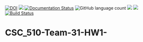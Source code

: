 [![DOI](https://zenodo.org/badge/530457912.svg)](https://zenodo.org/badge/latestdoi/530457912)
<img src="https://img.shields.io/badge/purpose-%20se-blueviolet">
[![Documentation Status](https://readthedocs.org/projects/ansicolortags/badge/?version=latest)](http://ansicolortags.readthedocs.io/?badge=latest)
![GitHub language count](https://img.shields.io/github/languages/count/vishalveerareddy/CSC_510-Team-31_HW1?style=flat-square)
<img src=https://img.shields.io/github/license/vishalveerareddy/CSC_510-Team-31_HW1>
<a href="https://github.com/vishalveerareddy/CSC_510-Team-31_HW1/actions"><img src="https://github.com/vishalveerareddy/CSC_510-Team-31_HW1/actions/workflows/python-app.yml/badge.svg"></a>
[![Build Status](https://app.travis-ci.com/vishalveerareddy/CSC_510-Team-31_HW1.svg?branch=master)](https://app.travis-ci.com/vishalveerareddy/CSC_510-Team-31_HW1)

# CSC_510-Team-31-HW1-
